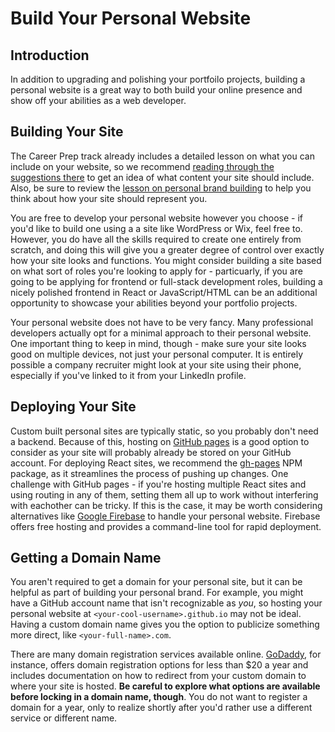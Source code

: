 # Build Your Personal Website

## Introduction

In addition to upgrading and polishing your portfoilo projects, building a personal
website is a great way to both build your online presence and show off your abilities
as a web developer.

## Building Your Site

The Career Prep track already includes a detailed lesson on what you can include on your
website, so we recommend [reading through the suggestions there][career prep lesson] to get
an idea of what content your site should include. Also, be sure to review the
[lesson on personal brand building][personal brand] to help you think about how your site should
represent you.

You are free to develop your personal website however you choose - if you'd like to build one
using a a site like WordPress or Wix, feel free to. However, you do have all the skills required to
create one entirely from scratch, and doing this will give you a greater degree of control over
exactly how your site looks and functions. You might consider building a site based on what sort
of roles you're looking to apply for - particuarly, if you are going to be applying for frontend
or full-stack development roles, building a nicely polished frontend in React or JavaScript/HTML
can be an additional opportunity to showcase your abilities beyond your portfolio projects.

Your personal website does not have to be very fancy. Many professional developers 
actually opt for a minimal approach to their personal website. One important thing to keep in mind,
though - make sure your site looks good on multiple devices, not just your personal computer. It is
entirely possible a company recruiter might look at your site using their phone, especially if
you've linked to it from your LinkedIn profile.

## Deploying Your Site

Custom built personal sites are typically static, so you probably don't need a backend. Because of
this, hosting on [GitHub pages][] is a good option to consider as your site will probably already
be stored on your GitHub account. For deploying React sites, we recommend the [gh-pages][] NPM package,
as it streamlines the process of pushing up changes. One challenge with GitHub pages - if you're hosting
multiple React sites and using routing in any of them, setting them all up to work without interfering
with eachother can be tricky. If this is the case, it may be worth considering alternatives like
[Google Firebase][] to handle your personal website. Firebase offers free hosting and provides a
command-line tool for rapid deployment.

## Getting a Domain Name

You aren't required to get a domain for your personal site, but it can be helpful as part of building your
personal brand. For example, you might have a GitHub account name that isn't recognizable as _you_, so hosting your
personal website at `<your-cool-username>.github.io` may not be ideal. Having a custom domain name gives you the option
to publicize something more direct, like `<your-full-name>.com`.

There are many domain registration services available online. [GoDaddy][], for instance, offers domain
registration options for less than $20 a year and includes documentation on how to redirect from your
custom domain to where your site is hosted. **Be careful to explore what options are available before
locking in a domain name, though**. You do not want to register a domain for a year, only to realize
shortly after you'd rather use a different service or different name.

[career prep lesson]: https://github.com/learn-co-curriculum/careers-personal-website-portfolio
[personal brand]: https://github.com/learn-co-curriculum/careers-personal-brand-building
[GitHub pages]: https://pages.github.com/
[gh-pages]: https://www.npmjs.com/package/gh-pages
[Google Firebase]: https://firebase.google.com/
[GoDaddy]: https://www.godaddy.com/
